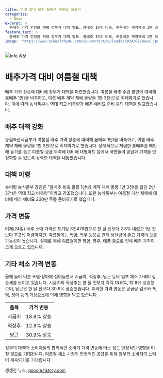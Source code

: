 ```yaml
---
title: 역대 최대 물량 올여름 배춧값 오를라
categories:
  - News
excerpt: >
  봄배추 가격 안정을 위해 정부가 대책 발표. 봄배추 1만t 비축, 여름배추 계약재배 1만 3천t 확대. 한국농수산식품유통공사(aT)에 따르면 어제 배추 소매 가격은 3천479원으로 전달 대비 2.8% 하락. 그러나 여름철 기상재해로 생산량 감소 및 가격 상승 예상. 시금치, 적상추는 상승세, 당근은 가격 강세. 대형마트에서는 채소 가격 상승이 이미 나타나고 있음.
feature_text: >
  봄배추 가격 안정을 위해 정부가 대책 발표. 봄배추 1만t 비축, 여름배추 계약재배 1만 3천t 확대. 한국농수산식품유통공사(aT)에 따르면 어제 배추 소매 가격은 3천479원으로 전달 대비 2.8% 하락. 그러나 여름철 기상재해로 생산량 감소 및 가격 상승 예상. 시금치, 적상추는 상승세, 당근은 가격 강세. 대형마트에서는 채소 가격 상승이 이미 나타나고 있음.
image: 'https://www.behealthy4u.com/wp-content/uploads/2024/06/news.jpg'
---
```


<p><img src="https://www.behealthy4u.com/wp-content/uploads/2024/06/news.jpg" alt="info 속보" /></p>

<h1>배추가격 대비 여름철 대책</h1>

<p>배추 가격 상승에 대비해 정부가 대책을 마련했습니다. 여름철 배추 수급 불안에 대비해 봄배추 1만t을 비축하고, 여름 배추 계약 재배 물량을 1만 3천t으로 확대하기로 했습니다. 이에 따라 농식품부는 역대 최고 비축량과 배추 예비묘 준비 등의 대책을 발표했습니다.</p>

<h2>배추 대책 강화</h2>

<p data-ke-size="size16">농림축산식품부가 여름철 배추 가격 상승에 대비해 봄배추 1만t을 비축하고, 여름 배추 계약 재배 물량을 1만 3천t으로 확대하기로 했습니다. 상대적으로 저렴한 봄배추를 매입해 농가를 돕고 여름철 공급 부족에 대비해 대형마트 등에서 국민들이 공급과 가격을 안정화할 수 있도록 강력한 대책을 내놓았습니다.</p>

<h2>대책 이행</h2>

<p data-ke-size="size16">송미령 농식품부 장관은 "봄배추 비축 물량 1만t과 계약 재배 물량 1만 3천t을 합친 2만 3천t은 역대 최고 비축량"이라고 강조했습니다. 또한 농식품부는 여름철 기상 재해에 대비해 배추 예비묘 200만 주를 준비하기로 했습니다.</p>

<h2>가격 변동</h2>

<p data-ke-size="size16">어제(24일) 배추 소매 가격은 포기당 3천479원으로 한 달 전보다 2.8% 내렸고 1년 전보다 11.2% 저렴하지만, 여름철에는 폭염, 폭우 등으로 인해 생산량이 줄고 가격이 오를 가능성이 높습니다. 실제로 매해 여름철이면 폭염, 폭우, 태풍 등으로 인해 배추 가격이 크게 오르고 있습니다.</p>

<h2>기타 채소 가격 변동</h2>

<p data-ke-size="size16">올해 들어 이른 폭염·장마에 접어들면서 시금치, 적상추, 당근 등의 일부 채소 가격이 상승세를 보이고 있습니다. 시금치와 적상추는 한 달 전보다 각각 18.6%, 12.8% 상승했으며, 당근은 한 달 전보다 30.9% 상승했습니다. 이러한 가격 변동은 공급량 감소와 폭염, 장마 등의 기상요소에 의해 영향을 받고 있습니다.</p>

<table>
  <tr>
    <td style="text-align: center; height: 17px;"><b>품목</b></td>
    <td style="text-align: center; height: 17px;"><b>가격 변동</b></td>
  </tr>
  <tr>
    <td style="text-align: center; height: 17px;">시금치</td>
    <td style="text-align: center; height: 17px;">18.6% 상승</td>
  </tr>
  <tr>
    <td style="text-align: center; height: 17px;">적상추</td>
    <td style="text-align: center; height: 17px;">12.8% 상승</td>
  </tr>
  <tr>
    <td style="text-align: center; height: 17px;">당근</td>
    <td style="text-align: center; height: 17px;">30.9% 상승</td>
  </tr>
</table>

<p data-ke-size="size16">정부의 대책과 소비자들의 합리적인 소비가 가격 변동에 어느 정도 안정적인 영향을 미칠 것으로 기대됩니다. 여름철 채소 시장의 안정적인 공급을 위해 정부와 소비자의 노력이 계속되기를 기대합니다.</p>
생생한 뉴스, <a href="https://qoogle.tistory.com" rel="dofollow">qoogle.tistory.com</a>



